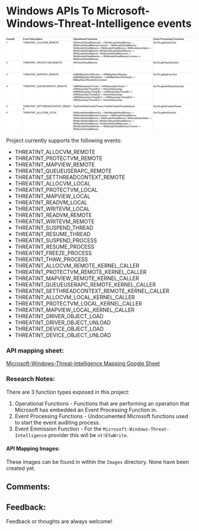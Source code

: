 # Windows APIs To Microsoft-Windows-Threat-Intelligence events
![Overview](Images/overview.png)


Project currently supports the following events:  

* THREATINT_ALLOCVM_REMOTE
* THREATINT_PROTECTVM_REMOTE
* THREATINT_MAPVIEW_REMOTE
* THREATINT_QUEUEUSERAPC_REMOTE
* THREATINT_SETTHREADCONTEXT_REMOTE
* THREATINT_ALLOCVM_LOCAL
* THREATINT_PROTECTVM_LOCAL
* THREATINT_MAPVIEW_LOCAL
* THREATINT_READVM_LOCAL
* THREATINT_WRITEVM_LOCAL
* THREATINT_READVM_REMOTE
* THREATINT_WRITEVM_REMOTE
* THREATINT_SUSPEND_THREAD
* THREATINT_RESUME_THREAD
* THREATINT_SUSPEND_PROCESS
* THREATINT_RESUME_PROCESS
* THREATINT_FREEZE_PROCESS
* THREATINT_THAW_PROCESS
* THREATINT_ALLOCVM_REMOTE_KERNEL_CALLER
* THREATINT_PROTECTVM_REMOTE_KERNEL_CALLER
* THREATINT_MAPVIEW_REMOTE_KERNEL_CALLER
* THREATINT_QUEUEUSERAPC_REMOTE_KERNEL_CALLER
* THREATINT_SETTHREADCONTEXT_REMOTE_KERNEL_CALLER
* THREATINT_ALLOCVM_LOCAL_KERNEL_CALLER
* THREATINT_PROTECTVM_LOCAL_KERNEL_CALLER
* THREATINT_MAPVIEW_LOCAL_KERNEL_CALLER
* THREATINT_DRIVER_OBJECT_LOAD
* THREATINT_DRIVER_OBJECT_UNLOAD
* THREATINT_DEVICE_OBJECT_LOAD
* THREATINT_DEVICE_OBJECT_UNLOAD

### API mapping sheet:

[Microsoft-Windows-Threat-Intelligence Mapping Google Sheet](https://docs.google.com/spreadsheets/d/1d7hPRktxzYWmYtfLFaU_vMBKX2z98bci0fssTYyofdo/edit?usp=sharing)

### Research Notes:
There are 3 function types exposed in this project: 
1. Operational Functions - Functions that are performing an operation that Microsoft has embedded an Event Processing Function in.
2. Event Processing Functions - Undocumented Microsoft functions used to start the event auditing process.
3. Event Emmission Function - For the `Microsoft-Windows-Threat-Intelligence` provider this will be `nt!EtwWrite`.

#### API Mapping Images:
These images can be found in within the `Images` directory. None have been created yet.

## Comments:

## Feedback:
Feedback or thoughts are always welcome! 
